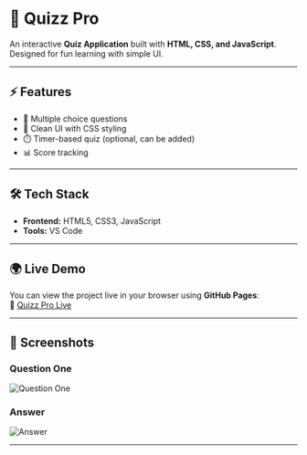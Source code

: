# 📝 Quizz Pro  

An interactive **Quiz Application** built with **HTML, CSS, and JavaScript**.  
Designed for fun learning with simple UI.  

---

## ⚡ Features
- 🎯 Multiple choice questions  
- 🎨 Clean UI with CSS styling  
- ⏱️ Timer-based quiz (optional, can be added)  
- 📊 Score tracking  

---

## 🛠️ Tech Stack
- **Frontend:** HTML5, CSS3, JavaScript  
- **Tools:** VS Code  

---

## 🌍 Live Demo  

You can view the project live in your browser using **GitHub Pages**:  
🔗 [Quizz Pro Live](https://chandrueswaran.github.io/Quizz_Program/)

---

## 📸 Screenshots  

### Question One 
![Question One](Quizz-1.png)

### Answer 
![Answer](Ans.png)

---
